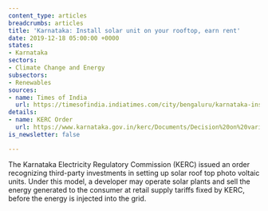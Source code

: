 ```yaml
---
content_type: articles
breadcrumbs: articles
title: 'Karnataka: Install solar unit on your rooftop, earn rent'
date: 2019-12-18 05:00:00 +0000
states:
- Karnataka
sectors:
- Climate Change and Energy
subsectors:
- Renewables
sources:
- name: Times of India
  url: https://timesofindia.indiatimes.com/city/bengaluru/karnataka-install-solar-unit-on-your-rooftop-earn-rent/articleshow/72581298.cms
details:
- name: KERC Order
  url: https://www.karnataka.gov.in/kerc/Documents/Decision%20on%20various%20models%20and%20Guidelines%20for%20SRTPV%20allowed%20to%20be%20installed%20on%20rooftops%20of%20consumer%20buildings.pdf
is_newsletter: false

---
```

The Karnataka Electricity Regulatory Commission (KERC) issued an order recognizing third-party investments in setting up solar roof top photo voltaic units. Under this model, a developer may operate solar plants and sell the energy generated to the consumer at retail supply tariffs fixed by KERC, before the energy is injected into the grid.
